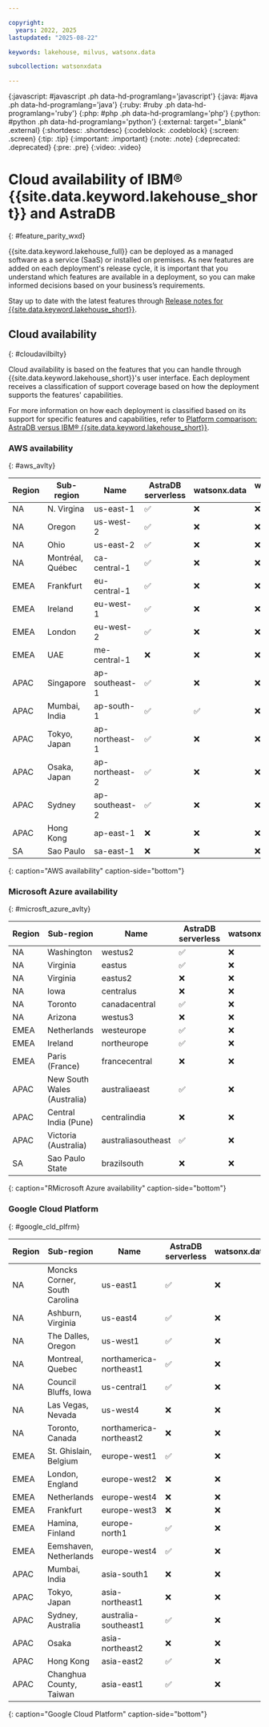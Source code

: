 ```yaml
---

copyright:
  years: 2022, 2025
lastupdated: "2025-08-22"

keywords: lakehouse, milvus, watsonx.data

subcollection: watsonxdata

---
```


{:javascript: #javascript .ph data-hd-programlang='javascript'}
{:java: #java .ph data-hd-programlang='java'}
{:ruby: #ruby .ph data-hd-programlang='ruby'}
{:php: #php .ph data-hd-programlang='php'}
{:python: #python .ph data-hd-programlang='python'}
{:external: target="_blank" .external}
{:shortdesc: .shortdesc}
{:codeblock: .codeblock}
{:screen: .screen}
{:tip: .tip}
{:important: .important}
{:note: .note}
{:deprecated: .deprecated}
{:pre: .pre}
{:video: .video}

# Cloud availability of IBM® {{site.data.keyword.lakehouse_short}} and AstraDB
{: #feature_parity_wxd}

{{site.data.keyword.lakehouse_full}} can be deployed as a managed software as a service (SaaS) or installed on premises. As new features are added on each deployment's release cycle, it is important that you understand which features are available in a deployment, so you can make informed decisions based on your business’s requirements.

Stay up to date with the latest features through [Release notes for {{site.data.keyword.lakehouse_short}}](/docs/watsonxdata?topic=release).

## Cloud availability
{: #cloudavilbilty}

Cloud availability is based on the features that you can handle through {{site.data.keyword.lakehouse_short}}'s user interface. Each deployment receives a classification of support coverage based on how the deployment supports the features' capabilities.

For more information on how each deployment is classified based on its support for specific features and capabilities, refer to [Platform comparison: AstraDB versus IBM® {{site.data.keyword.lakehouse_short}}](/docs/watsonxdata?topic=watsonxdata-wxd_plfrm_dplmnt_cmpar#wxd_plfrm_dplmnt2).

### AWS availability
{: #aws_avlty}

| Region | Sub-region | Name | AstraDB serverless | watsonx.data | watsonx.data premium |
|---|---|---|---|---|---|
| NA | N. Virgina | us-east-1 | ✅ | ❌ | ❌ |
| NA | Oregon | us-west-2 | ✅ | ❌ | ❌ |
| NA | Ohio | us-east-2 | ✅ | ❌ | ❌ |
| NA | Montréal, Québec | ca-central-1 | ✅ | ❌ | ❌ |
| EMEA | Frankfurt | eu-central-1 | ✅ | ❌ | ❌ |
| EMEA | Ireland | eu-west-1 | ✅ | ❌ | ❌ |
| EMEA | London | eu-west-2 | ✅ | ❌ |❌|
| EMEA | UAE | me-central-1 | ❌ | ❌ |❌|
| APAC | Singapore | ap-southeast-1 | ✅ |❌|❌|
| APAC | Mumbai, India | ap-south-1 | ✅ | ✅ |❌|
| APAC | Tokyo, Japan | ap-northeast-1 | ✅ |❌|❌|
| APAC | Osaka, Japan | ap-northeast-2 | ✅ | ❌ |❌|
| APAC | Sydney | ap-southeast-2 | ✅ | ❌ |❌|
| APAC | Hong Kong | ap-east-1 | ❌ | ❌ |❌|
| SA | Sao Paulo | sa-east-1 | ❌ | ❌ |❌|
{: caption="AWS availability" caption-side="bottom"}

### Microsoft Azure availability
{: #microsft_azure_avlty}

| Region | Sub-region | Name | AstraDB serverless | watsonx.data | watsonx.data premium |
| --- | --- | --- | --- | --- | --- |
|NA|Washington|westus2|✅|❌|❌|
|NA|Virginia|eastus|✅|❌|❌|
|NA|Virginia|eastus2|❌|❌|❌|
|NA|Iowa|centralus|❌|❌|❌|
|NA|Toronto|canadacentral|✅|❌|❌|
|NA|Arizona|westus3|❌|❌|❌|
|EMEA|Netherlands|westeurope|✅|❌|❌|
|EMEA|Ireland|northeurope|✅|❌|❌|
|EMEA|Paris (France)|francecentral|❌|❌|❌|
|APAC|New South Wales (Australia)|australiaeast|✅|❌|❌|
|APAC|Central India (Pune)|centralindia|❌|❌|❌|
|APAC|Victoria (Australia)|australiasoutheast|✅|❌|❌|
|SA|Sao Paulo State|brazilsouth|❌|❌|❌|
{: caption="RMicrosoft Azure availability" caption-side="bottom"}

### Google Cloud Platform
{: #google_cld_plfrm}

| Region | Sub-region | Name | AstraDB serverless | watsonx.data | watsonx.data premium |
| --- | --- | --- | --- | --- | --- |
| NA | Moncks Corner, South Carolina | us-east1 | ✅ | ❌ |❌|
| NA | Ashburn, Virginia | us-east4 | ✅ | ❌ |❌|
| NA | The Dalles, Oregon | us-west1 | ✅ | ❌ |❌|
| NA | Montreal, Quebec | northamerica-northeast1 | ✅ | ❌ |❌|
| NA | Council Bluffs, Iowa | us-central1 | ✅ | ❌ |❌|
| NA | Las Vegas, Nevada | us-west4 | ❌ | ❌ |❌|
| NA | Toronto, Canada | northamerica-northeast2 | ❌ | ❌ |❌|
| EMEA | St. Ghislain, Belgium | europe-west1 | ✅ | ❌ |❌|
| EMEA | London, England | europe-west2 | ❌ | ❌ |❌|
| EMEA | Netherlands | europe-west4 | ❌ | ❌ |❌|
| EMEA | Frankfurt | europe-west3 | ❌ | ❌ |❌|
| EMEA | Hamina, Finland | europe-north1 | ✅ | ❌ |❌|
| EMEA | Eemshaven, Netherlands | europe-west4 | ✅ | ❌ |❌|
| APAC | Mumbai, India | asia-south1 | ❌ | ❌ |❌|
| APAC | Tokyo, Japan | asia-northeast1 | ❌ | ❌ |❌|
| APAC | Sydney, Australia | australia-southeast1 | ✅ | ❌ |❌|
| APAC | Osaka | asia-northeast2 | ❌ | ❌ |❌|
| APAC | Hong Kong | asia-east2 | ✅ | ❌ |❌|
| APAC | Changhua County, Taiwan | asia-east1 | ✅ | ❌ |❌|
{: caption="Google Cloud Platform" caption-side="bottom"}
